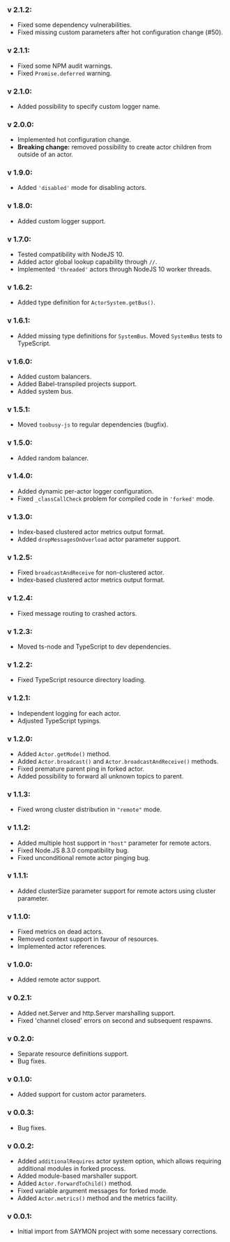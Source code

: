 ### v 2.1.2:
- Fixed some dependency vulnerabilities.
- Fixed missing custom parameters after hot configuration change (#50).

### v 2.1.1:
- Fixed some NPM audit warnings.
- Fixed `Promise.deferred` warning.

### v 2.1.0:
- Added possibility to specify custom logger name.

### v 2.0.0:
- Implemented hot configuration change.
- **Breaking change:** removed possibility to create actor children from outside of an actor.

### v 1.9.0:
- Added `'disabled'` mode for disabling actors.

### v 1.8.0:
- Added custom logger support.

### v 1.7.0:
- Tested compatibility with NodeJS 10.
- Added actor global lookup capability through `//`.
- Implemented `'threaded'` actors through NodeJS 10 worker threads.

### v 1.6.2:
- Added type definition for `ActorSystem.getBus()`.

### v 1.6.1:
- Added missing type definitions for `SystemBus`. Moved `SystemBus` tests to TypeScript.

### v 1.6.0:
- Added custom balancers.
- Added Babel-transpiled projects support.
- Added system bus.

### v 1.5.1:
- Moved `toobusy-js` to regular dependencies (bugfix).

### v 1.5.0:
- Added random balancer.

### v 1.4.0:
- Added dynamic per-actor logger configuration.
- Fixed `_classCallCheck` problem for compiled code in `'forked'` mode.

### v 1.3.0:
- Index-based clustered actor metrics output format.
- Added `dropMessagesOnOverload` actor parameter support.

### v 1.2.5:
- Fixed `broadcastAndReceive` for non-clustered actor.
- Index-based clustered actor metrics output format.

### v 1.2.4:
- Fixed message routing to crashed actors.

### v 1.2.3:
- Moved ts-node and TypeScript to dev dependencies.

### v 1.2.2:
- Fixed TypeScript resource directory loading.

### v 1.2.1:
- Independent logging for each actor.
- Adjusted TypeScript typings.

### v 1.2.0:
- Added `Actor.getMode()` method.
- Added `Actor.broadcast()` and `Actor.broadcastAndReceive()` methods.
- Fixed premature parent ping in forked actor.
- Added possibility to forward all unknown topics to parent.

### v 1.1.3:
- Fixed wrong cluster distribution in `"remote"` mode.

### v 1.1.2:
- Added multiple host support in `"host"` parameter for remote actors.
- Fixed Node.JS 8.3.0 compatibility bug.
- Fixed unconditional remote actor pinging bug.

### v 1.1.1:
- Added clusterSize parameter support for remote actors using cluster parameter.

### v 1.1.0:
- Fixed metrics on dead actors.
- Removed context support in favour of resources.
- Implemented actor references.

### v 1.0.0:
- Added remote actor support.

### v 0.2.1:
- Added net.Server and http.Server marshalling support.
- Fixed 'channel closed' errors on second and subsequent respawns.

### v 0.2.0:
- Separate resource definitions support.
- Bug fixes.

### v 0.1.0:
- Added support for custom actor parameters.

### v 0.0.3:
- Bug fixes.

### v 0.0.2:
- Added `additionalRequires` actor system option, which allows requiring additional
modules in forked process.
- Added module-based marshaller support.
- Added `Actor.forwardToChild()` method.
- Fixed variable argument messages for forked mode.
- Added `Actor.metrics()` method and the metrics facility.

### v 0.0.1:
- Initial import from SAYMON project with some necessary corrections.
